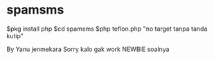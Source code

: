 # spamsms
$pkg install php
$cd spamsms
$php teflon.php "no target tanpa tanda kutip"

By Yanu jenmekara
Sorry kalo gak work NEWBIE soalnya
